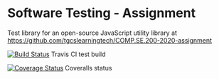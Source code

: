 # Software Testing - Assignment

Test library for an open-source JavaScript utility library at https://github.com/tgcslearningtech/COMP.SE.200-2020-assignment

[![Build Status](https://travis-ci.com/vasenju/st_assignment.svg?branch=main)](https://travis-ci.com/vasenju/st_assignment)
Travis CI test build

[![Coverage Status](https://coveralls.io/repos/github/vasenju/st_assignment/badge.svg)](https://coveralls.io/github/vasenju/st_assignment)
Coveralls status

